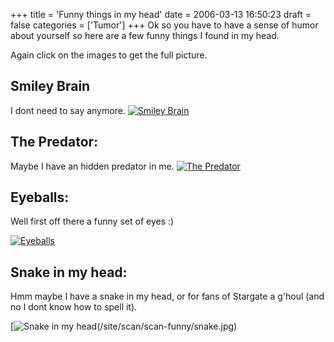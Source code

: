 +++
title = 'Funny things in my head'
date = 2006-03-13 16:50:23
draft = false
categories = ['Tumor']
+++
Ok so you have to have a sense of humor about yourself so here are a few funny things I found in my head.

Again click on the images to get the full picture.

## Smiley Brain 
I dont need to say anymore.
[![Smiley Brain](/site/scan/scan-funny/smileyBrain.jpg)](/site/scan/scan-funny/smileyBrain.jpg)

## The Predator:
Maybe I have an hidden predator in me.
[![The Predator](/site/scan/scan-funny/predator_tn.jpg)](/site/scan/scan-funny/predator_tn.jpg)

## Eyeballs:
Well first off there a funny set of eyes :)

[![Eyeballs](/site/scan/scan-funny/eyeballs_tn.jpg)](/site/scan/scan-funny/eyeballs_tn.jpg)

## Snake in my head:
Hmm maybe I have a snake in my head, or for fans of Stargate a g'houl (and no I dont know how to spell it).

[![Snake in my head(/site/scan/scan-funny/snake.jpg)](/site/scan/scan-funny/snake.jpg)

